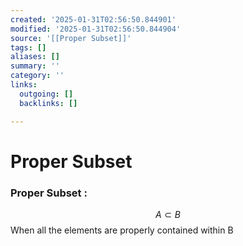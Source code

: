 ```yaml
---
created: '2025-01-31T02:56:50.844901'
modified: '2025-01-31T02:56:50.844904'
source: '[[Proper Subset]]'
tags: []
aliases: []
summary: ''
category: ''
links:
  outgoing: []
  backlinks: []

---
```


# Proper Subset

### Proper Subset : 
$$A\subset B$$
When all the elements are properly contained within B
